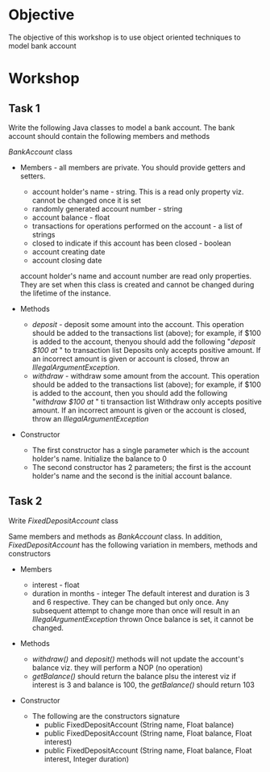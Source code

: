 # Objective
The objective of this workshop is to use object oriented techniques to model bank account

# Workshop
## Task 1
Write the following Java classes to model a bank account. The bank account should contain the following members and methods

*BankAccount* class
- Members - all members are private. You should provide getters and setters.
    - account holder's name - string. This is a read only property viz. cannot be changed once it is set
    - randomly generated account number - string
    - account balance - float
    - transactions for operations performed on the account - a list of strings
    - closed to indicate if this account has been closed - boolean
    - account creating date
    - account closing date

    account holder's name and account number are read only properties. They are set when this class is created and cannot be changed during the lifetime of the instance.

- Methods
    - *deposit* - deposit some amount into the account. This operation should be added to the transactions list (above); for example, if $100 is added to the account, thenyou should add the following "*deposit $100 at <date time>*" to transaction list
    Deposits only accepts positive amount. If an incorrect amount is given or account is closed, throw an *IllegalArgumentException*.
    - *withdraw* - withdraw some amount from the account. This operation should be added to the transactions list (above); for example, if $100 is added to the account, then you should add the following "*withdraw $100 at <date time>*" ti transaction list
    Withdraw only accepts positive amount. If an incorrect amount is given or the account is closed, throw an *IllegalArgumentException*

- Constructor
    - The first constructor has a single parameter which is the account holder's name. Initialize the balance to 0
    - The second constructor has 2 parameters; the first is the account holder's name and the second is the initial account balance.

## Task 2
Write *FixedDepositAccount* class

Same members and methods as *BankAccount* class. In addition, *FixedDepositAccount* has the following variation in members, methods and constructors

- Members
    - interest - float
    -  duration in months - integer
    The default interest and duration is 3 and 6 respective. They can be changed but only once. Any subsequent attempt to change more than once will result in an *IllegalArgumentException* thrown
    Once balance is set, it cannot be changed.

- Methods
    - *withdraw()* and *deposit()* methods will not update the account's balance viz. they will perform a NOP (no operation)
    - *getBalance()* should return the balance plsu the interest viz if interest is 3 and balance is 100, the *getBalance()* should return 103

- Constructor
    - The following are the constructors signature
        - public FixedDepositAccount (String name, Float balance)
        - public FixedDepositAccount (String name, Float balance, Float interest)
        - public FixedDepositAccount (String name, Float balance, Float interest, Integer duration)
